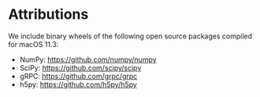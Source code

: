 # Attributions

We include binary wheels of the following open source packages compiled for macOS 11.3: 

- NumPy: https://github.com/numpy/numpy
- SciPy: https://github.com/scipy/scipy
- gRPC: https://github.com/grpc/grpc
- h5py: https://github.com/h5py/h5py



